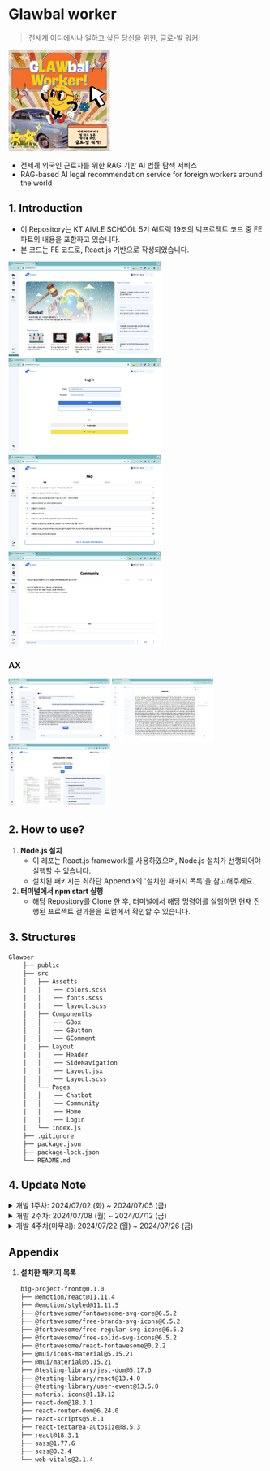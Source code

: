 # Glawbal worker
> 전세계 어디에서나 일하고 싶은 당신을 위한, 글로-발 워커!

<img src="public/thumbnail.jpg" width=200/>

* 전세계 외국인 근로자를 위한 RAG 기반 AI 법률 탐색 서비스
* RAG-based AI legal recommendation service for foreign workers around the world

## 1. Introduction
* 이 Repository는 KT AIVLE SCHOOL 5기 AI트랙 19조의 빅프로젝트 코드 중 FE 파트의 내용을 포함하고 있습니다.
* 본 코드는 FE 코드로, React.js 기반으로 작성되었습니다.

<img src="public/preview-home.png" width=300/> <img src="public/preview-login.png" width=300/>
<img src="public/preview-faq.png" width=300/> <img src="public/preview-community.png" width=300/>


### AX
<img src="public/preview-chat1.png" width=200/> <img src="public/preview-chat2.png" width=200/> <img src="public/preview-ocr.png" width=200/>


## 2. How to use?
1. **Node.js 설치**
    * 이 레포는 React.js framework를 사용하였으며, Node.js 설치가 선행되어야 실행할 수 있습니다.
    * 설치된 패키지는 최하단 Appendix의 '설치한 패키지 목록'을 참고해주세요.
2. **터미널에서 npm start 실행**
    * 해당 Repository를 Clone 한 후, 터미널에서 해당 명령어를 실행하면 현재 진행된 프로젝트 결과물을 로컬에서 확인할 수 있습니다.


## 3. Structures
```
Glawber
    ├── public
    ├── src
    │   ├── Assetts
    │   │   ├── colors.scss
    │   │   ├── fonts.scss
    │   │   └── layout.scss
    │   ├── Componentts
    │   │   ├── GBox
    │   │   ├── GButton
    │   │   └── GComment
    │   ├── Layout
    │   │   ├── Header
    │   │   ├── SideNavigation
    │   │   ├── Layout.jsx
    │   │   └── Layout.scss
    │   └── Pages
    │   │   ├── Chatbot
    │   │   ├── Community
    │   │   ├── Home
    │   │   └── Login
    │   └── index.js
    ├── .gitignore
    ├── package.json
    ├── package-lock.json
    └── README.md
```

## 4. Update Note
<details><summary>개발 1주차: 2024/07/02 (화) ~ 2024/07/05 (금)</summary>

- 리액트 서버 구현
- Layout 구축 및 Header, SideNavigation 생성
- Home 화면 Layout 구축
- Chatbot 화면, Login 화면 UI 구현
* Home 화면 UI 완성
* Chatbot 기능 구현 (v1)
* SideNavigation 우측 '나라 선택' 옵션 UI 수정
* 로그인 화면 수정, 회원가입 화면 생성
</details>

<details><summary>개발 2주차: 2024/07/08 (월) ~ 2024/07/12 (금)</summary>

* 관리자 화면 중 DB 관리 화면 UI 완성
* FAQ 화면 UI 완성
</details>

<details><summary>개발 4주차(마무리): 2024/07/22 (월) ~ 2024/07/26 (금)</summary>

* 채팅 화면 디테일 잡기 (세션 리스트 최신순 정렬 및 날짜 포맷 변경, 채팅 인사말 고정)
</details>


## Appendix
1. **설치한 패키지 목록**
    ```
    big-project-front@0.1.0
    ├── @emotion/react@11.11.4
    ├── @emotion/styled@11.11.5
    ├── @fortawesome/fontawesome-svg-core@6.5.2
    ├── @fortawesome/free-brands-svg-icons@6.5.2
    ├── @fortawesome/free-regular-svg-icons@6.5.2
    ├── @fortawesome/free-solid-svg-icons@6.5.2
    ├── @fortawesome/react-fontawesome@0.2.2
    ├── @mui/icons-material@5.15.21
    ├── @mui/material@5.15.21
    ├── @testing-library/jest-dom@5.17.0
    ├── @testing-library/react@13.4.0
    ├── @testing-library/user-event@13.5.0
    ├── material-icons@1.13.12
    ├── react-dom@18.3.1
    ├── react-router-dom@6.24.0
    ├── react-scripts@5.0.1
    ├── react-textarea-autosize@8.5.3
    ├── react@18.3.1
    ├── sass@1.77.6
    ├── scss@0.2.4
    └── web-vitals@2.1.4
    ```